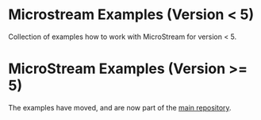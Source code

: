 
# Microstream Examples (Version < 5)

Collection of examples how to work with MicroStream for version < 5.

# MicroStream Examples (Version >= 5)

The examples have moved, and are now part of the [main repository](https://github.com/microstream-one/microstream/tree/master/examples).

